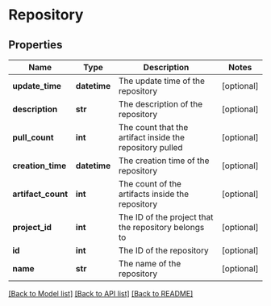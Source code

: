 # Repository


## Properties
Name | Type | Description | Notes
------------ | ------------- | ------------- | -------------
**update_time** | **datetime** | The update time of the repository | [optional] 
**description** | **str** | The description of the repository | [optional] 
**pull_count** | **int** | The count that the artifact inside the repository pulled | [optional] 
**creation_time** | **datetime** | The creation time of the repository | [optional] 
**artifact_count** | **int** | The count of the artifacts inside the repository | [optional] 
**project_id** | **int** | The ID of the project that the repository belongs to | [optional] 
**id** | **int** | The ID of the repository | [optional] 
**name** | **str** | The name of the repository | [optional] 

[[Back to Model list]](../README.md#documentation-for-models) [[Back to API list]](../README.md#documentation-for-api-endpoints) [[Back to README]](../README.md)



